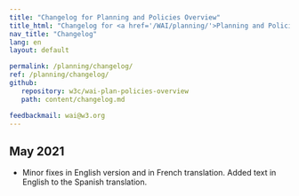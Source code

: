 ```yaml
---
title: "Changelog for Planning and Policies Overview"
title_html: "Changelog for <a href='/WAI/planning/'>Planning and Policies Overview</a>"
nav_title: "Changelog"
lang: en
layout: default

permalink: /planning/changelog/
ref: /planning/changelog/
github:
   repository: w3c/wai-plan-policies-overview
   path: content/changelog.md

feedbackmail: wai@w3.org
---
```


## May 2021

* Minor fixes in English version and in French translation. Added text in English to the Spanish translation.
